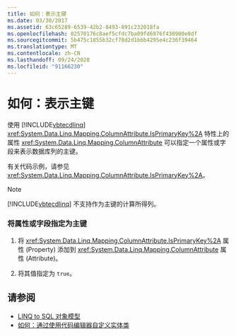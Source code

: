 ```yaml
---
title: 如何：表示主键
ms.date: 03/30/2017
ms.assetid: 63c65289-6539-42b2-8493-891c232018fa
ms.openlocfilehash: 02570176c8aef5cfdc7ba09fd6976f430900e8df
ms.sourcegitcommit: 5b475c1855b32cf78d2d1bbb4295e4c236f39464
ms.translationtype: MT
ms.contentlocale: zh-CN
ms.lasthandoff: 09/24/2020
ms.locfileid: "91166230"
---
```

# <a name="how-to-represent-primary-keys"></a>如何：表示主键

使用 [!INCLUDE[vbtecdlinq](../../../../../../includes/vbtecdlinq-md.md)] <xref:System.Data.Linq.Mapping.ColumnAttribute.IsPrimaryKey%2A> 特性上的属性 <xref:System.Data.Linq.Mapping.ColumnAttribute> 可以指定一个属性或字段来表示数据库列的主键。  
  
 有关代码示例，请参见<xref:System.Data.Linq.Mapping.ColumnAttribute.IsPrimaryKey%2A>。  
  
> [!NOTE]
> [!INCLUDE[vbtecdlinq](../../../../../../includes/vbtecdlinq-md.md)] 不支持作为主键的计算所得列。  
  
### <a name="to-designate-a-property-or-field-as-a-primary-key"></a>将属性或字段指定为主键  
  
1. 将 <xref:System.Data.Linq.Mapping.ColumnAttribute.IsPrimaryKey%2A> 属性 (Property) 添加到 <xref:System.Data.Linq.Mapping.ColumnAttribute> 属性 (Attribute)。  
  
2. 将其值指定为 `true`。  
  
## <a name="see-also"></a>请参阅

- [LINQ to SQL 对象模型](the-linq-to-sql-object-model.md)
- [如何：通过使用代码编辑器自定义实体类](how-to-customize-entity-classes-by-using-the-code-editor.md)
